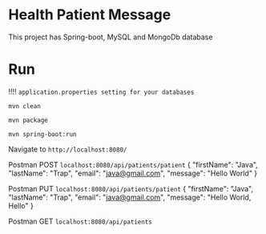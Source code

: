 # Health Patient Message

This project has Spring-boot, MySQL and MongoDb database

# Run

!!!! `application.properties setting for your databases`

`mvn clean`

`mvn package`

`mvn spring-boot:run`

Navigate to `http://localhost:8080/`

Postman POST  `localhost:8080/api/patients/patient`
 {
        "firstName": "Java",
        "lastName": "Trap",
        "email": "java@gmail.com",
        "message": "Hello World"
 }
 
Postman PUT  `localhost:8080/api/patients/patient`
 {
        "firstName": "Java",
        "lastName": "Trap",
        "email": "java@gmail.com",
        "message": "Hello World, Hello"
 }
 
Postman GET  `localhost:8080/api/patients` 

